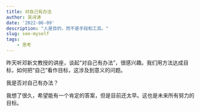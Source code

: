 ```yaml
---
title: 对自己有办法
author: 吴诗涛
date: '2022-06-09'
description: "人是目的，而不是手段和工具。"
slug: see-myself
tags:
    - 思考
---
```


昨天听邓新文教授的讲座，谈起“对自己有办法”，很感兴趣。我们用方法达成目标，如何把“自己”看作目标，这涉及到意义的问题。

我是否对自己有办法？

我想了很久，希望能有一个肯定的答案，但是目前还太早。这也是未来所有努力的目标。
